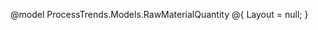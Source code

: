 @model ProcessTrends.Models.RawMaterialQuantity
@{
    Layout = null;
}

<!DOCTYPE html>
<html>
<head>
    <title>Raw Material Quantity</title>
    <link href="https://cdn.jsdelivr.net/npm/bootstrap@5.3.0/dist/css/bootstrap.min.css" rel="stylesheet">
    <style>
        .form-label {
            font-weight: 500;
        }

        .section-divider {
            border-top: 2px solid #bbb;
            margin-top: 10px;
            margin-bottom: 20px;
            margin-left:2px;
        }

        .material-label {
            text-align: left;
            padding-top: calc(0.375rem + 1px); 
        }
    </style>
</head>
<body>
    <div class="container-fluid mt-4">
        <h4 class="mb-4">Raw Material Quantity</h4>        
        <form>
            @*<div class="row mb-3">
                <div class="col-md-2">
                    <label class="form-label">PILE NO</label>
                    <input type="text" class="form-control">
                </div>
                <div class="col-md-2">
                    <label class="form-label">Source</label>
                    <select class="form-select">
                        <option>RMBB_KNR</option>
                        <option>RMBB</option>
                        <option>RMBBN</option>
                    </select>
                </div>
                <div class="col-md-1">
                    <label class="form-label">Shift</label>
                    <select class="form-select">
                        <option>A</option>
                        <option>B</option>
                        <option>C</option>
                    </select>
                </div>
                <div class="col-md-2">
                    <label class="form-label">Start Date</label>
                    <input type="date" class="form-control">
                </div>               
            </div>*@           
            
            <hr class="section-divider">            
            <div class="row mb-2">
                <div class="col-md-2 d-flex align-items-center">
                    <label class="me-5 mb-0">NOA FINES</label>
                    <input class="form-control w-50" type="text">
                </div>
                <div class="col-md-2 d-flex align-items-center">
                    <label class="me-5 mb-0">JODA FINES</label>
                    <input class="form-control w-50" type="text">
                </div>
                <div class="col-md-2 d-flex align-items-center">
                    <label class="me-5 mb-0">KB FINES</label>
                    <input class="form-control w-50" type="text">
                </div>
                <div class="col-md-2 d-flex align-items-center">
                    <label class="me-5 mb-0">YARD FINES</label>
                    <input class="form-control w-50" type="text">
                </div>
                <div class="col-md-2 d-flex align-items-center">
                    <label class="me-5 mb-0">BHJ</label>
                    <input class="form-control w-50" type="text">
                </div>
                <div class="col-md-2 d-flex align-items-center">
                    <label class="me-5 mb-0">Namisa</label>
                    <input class="form-control w-50" type="text">
                </div>
               
            </div>
            <div class="row mb-2">
                <div class="col-md-2 d-flex align-items-center">
                    <label class="me-5 mb-0">Fortescue BF</label>
                    <input class="form-control w-50" type="text">
                </div>
                <div class="col-md-2 d-flex align-items-center">
                    <label class="me-5 mb-0">Noa Crushed</label>
                    <input class="form-control w-50" type="text">
                </div>
                <div class="col-md-2 d-flex align-items-center">
                    <label class="me-3 mb-0">Joda Crushed</label>
                    <input class="form-control w-50" type="text">
                </div>
                <div class="col-md-2 d-flex align-items-center">
                    <label class="me-5 mb-0">KB Crushed</label>
                    <input class="form-control w-50" type="text">
                </div>
                <div class="col-md-2 d-flex align-items-center">
                    <label class="me-4 mb-0">Pilbhara</label>
                    <input class="form-control w-50" type="text">
                </div>
                <div class="col-md-2 d-flex align-items-center">
                    <label class="me-5 mb-0">Kumba</label>
                    <input class="form-control w-50" type="text">
                </div>               

            </div>
           
        </form>
    </div>
</body>
</html>
